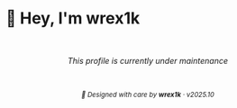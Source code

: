 # 👋 Hey, I'm **wrex1k**

<br>

<p align="center">
  <em>This profile is currently under maintenance
</p>

<br>

<p align="center">
  <sub>🧩 Designed with care by <b>wrex1k</b> · v2025.10</sub>
</p>
